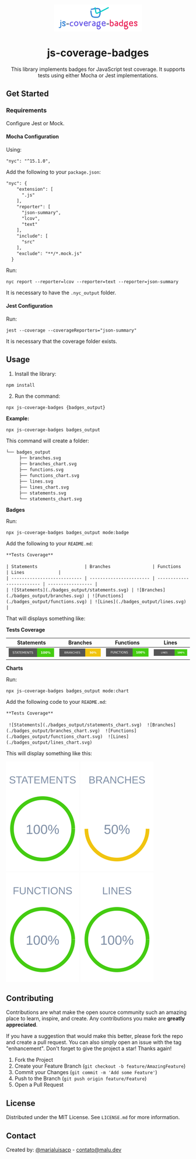 <br />
<div align="center">
  <img src="image.png" alt="Logo" width="240" height="73">

  <h1 align="center">js-coverage-badges</h1>

  <p align="center">
    This library implements badges for JavaScript test coverage. It supports tests using either Mocha or Jest implementations.    
  </p>
</div>


<!-- CONFIG -->
## Get Started

### Requirements 

Configure Jest or Mock.

#### Mocha Configuration

Using:
```
"nyc": "^15.1.0",
```

Add the following to your `package.json`:
```
"nyc": {
    "extension": [
      ".js"
    ],
    "reporter": [
      "json-summary",
      "lcov",
      "text"
    ],
    "include": [
      "src"
    ],
    "exclude": "**/*.mock.js"
  }
```

Run:
```
nyc report --reporter=lcov --reporter=text --reporter=json-summary
```

It is necessary to have the `.nyc_output` folder.

#### Jest Configuration

Run:
```
jest --coverage --coverageReporters="json-summary"
```

It is necessary that the coverage folder exists.

<!-- USAGE -->
## Usage

1. Install the library:
```
npm install 
```

2. Run the command:
```
npx js-coverage-badges {badges_output}
```

**Example:**
```
npx js-coverage-badges badges_output
```

This command will create a folder:

```
└── badges_output
     ├── branches.svg
     ├── branches_chart.svg
     ├── functions.svg
     ├── functions_chart.svg
     ├── lines.svg
     ├── lines_chart.svg
     ├── statements.svg
     └── statements_chart.svg
```

**Badges**

Run: 
```
npx js-coverage-badges badges_output mode:badge
```

Add the following to your `README.md`:

```
**Tests Coverage**

| Statements                  | Branches                | Functions                 | Lines             |
| --------------------------- | ----------------------- | ------------------------- | ----------------- |
| ![Statements](./badges_output/statements.svg) | ![Branches](./badges_output/branches.svg) | ![Functions](./badges_output/functions.svg) | ![Lines](./badges_output/lines.svg) |
```

That will displays something like:

**Tests Coverage**

| Statements                  | Branches                | Functions                 | Lines             |
| --------------------------- | ----------------------- | ------------------------- | ----------------- |
| ![Statements](./badges_output/statements.svg) | ![Branches](./badges_output/branches.svg) | ![Functions](./badges_output/functions.svg) | ![Lines](./badges_output/lines.svg) |

**Charts**

Run:

```
npx js-coverage-badges badges_output mode:chart
```

Add the following code to your `README.md`:

```
**Tests Coverage**

 ![Statements](./badges_output/statements_chart.svg)  ![Branches](./badges_output/branches_chart.svg)  ![Functions](./badges_output/functions_chart.svg)  ![Lines](./badges_output/lines_chart.svg) 
```

This will display something like this:

 ![Statements](./badges_output/statements_chart.svg)  ![Branches](./badges_output/branches_chart.svg)  ![Functions](./badges_output/functions_chart.svg)  ![Lines](./badges_output/lines_chart.svg) 


<!-- CONTRIBUTING -->
## Contributing

Contributions are what make the open source community such an amazing place to learn, inspire, and create. Any contributions you make are **greatly appreciated**.

If you have a suggestion that would make this better, please fork the repo and create a pull request. You can also simply open an issue with the tag "enhancement".
Don't forget to give the project a star! Thanks again!

1. Fork the Project
2. Create your Feature Branch (`git checkout -b feature/AmazingFeature`)
3. Commit your Changes (`git commit -m 'Add some Feature'`)
4. Push to the Branch (`git push origin feature/Feature`)
5. Open a Pull Request


<!-- LICENSE -->
## License

Distributed under the MIT License. See `LICENSE.md` for more information.

<!-- CONTACT -->
## Contact

Created by: [@marialuisacp](https://github.com/marialuisacp)  -  [contato@malu.dev](mail:contato@malu.dev)
